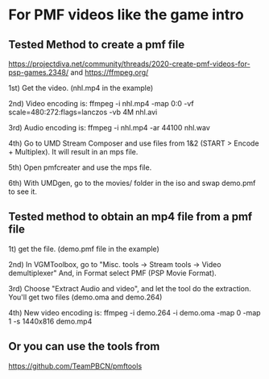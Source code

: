 # For PMF videos like the game intro

## Tested Method to create a pmf file 
https://projectdiva.net/community/threads/2020-create-pmf-videos-for-psp-games.2348/ and https://ffmpeg.org/

1st) Get the video. (nhl.mp4 in the example)

2nd) Video encoding is:
ffmpeg -i nhl.mp4 -map 0:0 -vf scale=480:272:flags=lanczos -vb 4M nhl.avi

3rd) Audio encoding is:
ffmpeg -i nhl.mp4 -ar 44100 nhl.wav

4th) Go to UMD Stream Composer and use files from 1&2 (START > Encode + Multiplex). It will result in an mps file.

5th) Open pmfcreater and use the mps file.

6th) With UMDgen, go to the movies/ folder in the iso and swap demo.pmf to see it.

## Tested method to obtain an mp4 file from a pmf file

1t) get the file. (demo.pmf file in the example)

2nd) In VGMToolbox, go to "Misc. tools -> Stream tools -> Video demultiplexer"
And, in Format select PMF (PSP Movie Format). 

3rd) Choose "Extract Audio and video", and let the tool do the extraction.
You'll get two files (demo.oma and demo.264)

4th) New video encoding is:
ffmpeg -i demo.264 -i demo.oma -map 0 -map 1 -s 1440x816 demo.mp4


## Or you can use the tools from

https://github.com/TeamPBCN/pmftools

